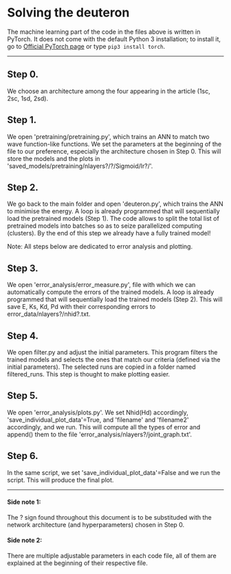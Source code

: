 # Solving the deuteron
The machine learning part of the code in the files above is written in PyTorch. It does not come with the default Python 3 installation; to install it, go to [Official PyTorch page](https://pytorch.org/get-started/locally/) or type `pip3 install torch`.

-------------------------------------------------------------------------------------------------------------------------------------------------------------------------

## Step 0. 
We choose an architecture among the four appearing in the article (1sc, 2sc, 1sd, 2sd). 

## Step 1. 
We open 'pretraining/pretraining.py', which trains an ANN to match two wave function-like functions. We set the parameters at the beginning of the file to our preference, especially the architecture chosen in Step 0. This will store the models and the plots in 'saved_models/pretraining/nlayers?/?/Sigmoid/lr?/'. 

## Step 2. 
We go back to the main folder and open 'deuteron.py', which trains the ANN to minimise the energy. A loop is already programmed that will sequentially load the pretrained models (Step 1). The code allows to split the total list of pretrained models into batches so as to seize parallelized computing (clusters). 
By the end of this step we already have a fully trained model!

Note: All steps below are dedicated to error analysis and plotting.

## Step 3. 
We open 'error_analysis/error_measure.py', file with which we can automatically compute the errors of the trained models. A loop is already programmed that will sequentially load the trained models (Step 2). This will save E, Ks, Kd, Pd with their corresponding errors to error_data/nlayers?/nhid?.txt. 

## Step 4. 
We open filter.py and adjust the initial parameters. This program filters the trained models and selects the ones that match our criteria (defined via the initial parameters). The selected runs are copied in a folder named filtered_runs. This step is thought to make plotting easier.

## Step 5. 
We open 'error_analysis/plots.py'. We set Nhid(Hd) accordingly, 'save_individual_plot_data'=True, and 'filename' and 'filename2' accordingly, and we run.
This will compute all the types of error and append() them to the file 'error_analysis/nlayers?/joint_graph.txt'. 

## Step 6. 
In the same script, we set 'save_individual_plot_data'=False and we run the script. This will produce the final plot.

-------------------------------------------------------------------------------------------------------------------------------------------------------------------------

#### Side note 1: 
The ? sign found throughout this document is to be substituded with the network architecture (and hyperparameters) chosen in Step 0.

#### Side note 2: 
There are multiple adjustable parameters in each code file, all of them are explained at the beginning of their respective file.

